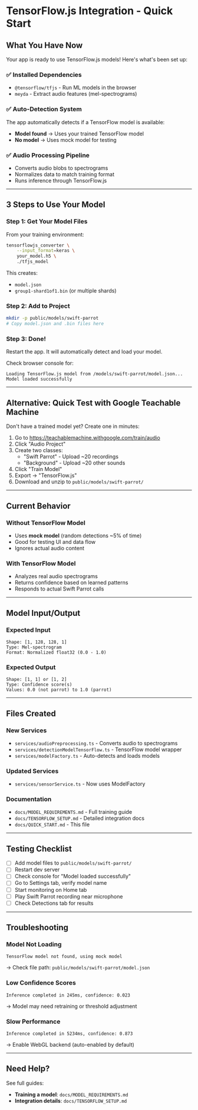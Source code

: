 # TensorFlow.js Integration - Quick Start

## What You Have Now

Your app is ready to use TensorFlow.js models! Here's what's been set up:

### ✅ Installed Dependencies
- `@tensorflow/tfjs` - Run ML models in the browser
- `meyda` - Extract audio features (mel-spectrograms)

### ✅ Auto-Detection System
The app automatically detects if a TensorFlow model is available:
- **Model found** → Uses your trained TensorFlow model
- **No model** → Uses mock model for testing

### ✅ Audio Processing Pipeline
- Converts audio blobs to spectrograms
- Normalizes data to match training format
- Runs inference through TensorFlow.js

---

## 3 Steps to Use Your Model

### Step 1: Get Your Model Files

From your training environment:
```bash
tensorflowjs_converter \
    --input_format=keras \
    your_model.h5 \
    ./tfjs_model
```

This creates:
- `model.json`
- `group1-shard1of1.bin` (or multiple shards)

### Step 2: Add to Project

```bash
mkdir -p public/models/swift-parrot
# Copy model.json and .bin files here
```

### Step 3: Done!

Restart the app. It will automatically detect and load your model.

Check browser console for:
```
Loading TensorFlow.js model from /models/swift-parrot/model.json...
Model loaded successfully
```

---

## Alternative: Quick Test with Google Teachable Machine

Don't have a trained model yet? Create one in minutes:

1. Go to https://teachablemachine.withgoogle.com/train/audio
2. Click "Audio Project"
3. Create two classes:
   - "Swift Parrot" - Upload ~20 recordings
   - "Background" - Upload ~20 other sounds
4. Click "Train Model"
5. Export → "TensorFlow.js"
6. Download and unzip to `public/models/swift-parrot/`

---

## Current Behavior

### Without TensorFlow Model
- Uses **mock model** (random detections ~5% of time)
- Good for testing UI and data flow
- Ignores actual audio content

### With TensorFlow Model
- Analyzes real audio spectrograms
- Returns confidence based on learned patterns
- Responds to actual Swift Parrot calls

---

## Model Input/Output

### Expected Input
```
Shape: [1, 128, 128, 1]
Type: Mel-spectrogram
Format: Normalized float32 (0.0 - 1.0)
```

### Expected Output
```
Shape: [1, 1] or [1, 2]
Type: Confidence score(s)
Values: 0.0 (not parrot) to 1.0 (parrot)
```

---

## Files Created

### New Services
- `services/audioPreprocessing.ts` - Converts audio to spectrograms
- `services/detectionModelTensorFlow.ts` - TensorFlow model wrapper
- `services/modelFactory.ts` - Auto-detects and loads models

### Updated Services
- `services/sensorService.ts` - Now uses ModelFactory

### Documentation
- `docs/MODEL_REQUIREMENTS.md` - Full training guide
- `docs/TENSORFLOW_SETUP.md` - Detailed integration docs
- `docs/QUICK_START.md` - This file

---

## Testing Checklist

- [ ] Add model files to `public/models/swift-parrot/`
- [ ] Restart dev server
- [ ] Check console for "Model loaded successfully"
- [ ] Go to Settings tab, verify model name
- [ ] Start monitoring on Home tab
- [ ] Play Swift Parrot recording near microphone
- [ ] Check Detections tab for results

---

## Troubleshooting

### Model Not Loading
```
TensorFlow model not found, using mock model
```
→ Check file path: `public/models/swift-parrot/model.json`

### Low Confidence Scores
```
Inference completed in 245ms, confidence: 0.023
```
→ Model may need retraining or threshold adjustment

### Slow Performance
```
Inference completed in 5234ms, confidence: 0.873
```
→ Enable WebGL backend (auto-enabled by default)

---

## Need Help?

See full guides:
- **Training a model**: `docs/MODEL_REQUIREMENTS.md`
- **Integration details**: `docs/TENSORFLOW_SETUP.md`
